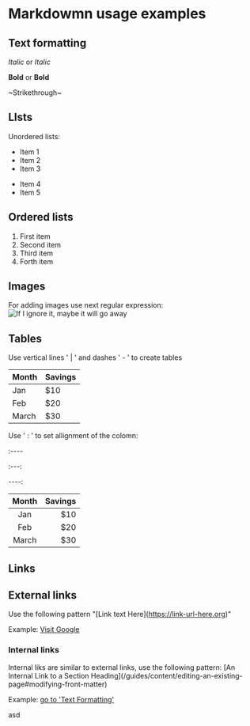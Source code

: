 # Markdowmn usage examples

## Text formatting

*Italic*
or
_Italic_

**Bold**
or
__Bold__

~Strikethrough~

## LIsts

Unordered lists:

* Item 1
* Item 2
* Item 3
+ Item 4
+ Item 5

## Ordered lists

1. First item
2. Second item
3. Third item
1. Forth item

## Images
For adding images use next regular expression:
![If I ignore it, maybe it will go away](.\img\ignore.jpg)

## Tables

Use vertical lines ' \| ' and dashes ' \- ' to create tables

| Month | Savings|
|-------|--------|
| Jan   | $10    |
| Feb   | $20    |
| March | $30    |

Use ' : ' to set allignment of the colomn:

\:----

\:---:

\----:

| Month | Savings|
|:-------:|--------:|
| Jan   | $10    |
| Feb   | $20    |
| March | $30    |


## Links

## External links

Use the following pattern "\[Link text Here](https://link-url-here.org)"

Example: [Visit Google](https://google.com)
### Internal links
Internal liks are similar to external links,
use the following pattern:
\[An Internal Link to a Section Heading](/guides/content/editing-an-existing-page#modifying-front-matter)

Example:
[go to 'Text Formatting'](markdown#text-formatting)


asd


